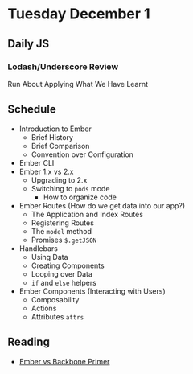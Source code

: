 # Tuesday December 1

## Daily JS

### Lodash/Underscore Review

Run About Applying What We Have Learnt

## Schedule

* Introduction to Ember
  * Brief History
  * Brief Comparison
  * Convention over Configuration
* Ember CLI
* Ember 1.x vs 2.x
  * Upgrading to 2.x
  * Switching to `pods` mode
    * How to organize code
* Ember Routes (How do we get data into our app?)
  * The Application and Index Routes
  * Registering Routes
  * The `model` method
  * Promises `$.getJSON`
* Handlebars
  * Using Data
  * Creating Components
  * Looping over Data
  * `if` and `else` helpers
* Ember Components (Interacting with Users)
  * Composability
  * Actions
  * Attributes `attrs`


## Reading

* [Ember vs Backbone Primer](../ember/primer.html)
